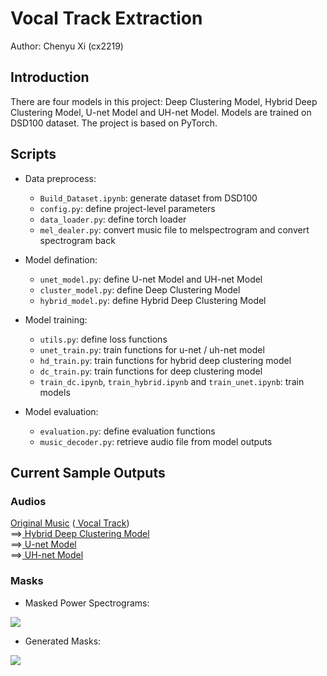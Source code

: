 # Vocal Track Extraction
Author: Chenyu Xi (cx2219)

## Introduction
There are four models in this project: Deep Clustering Model, Hybrid Deep Clustering Model, U-net Model and UH-net Model. Models are trained on DSD100 dataset. The project is based on PyTorch.

## Scripts
- Data preprocess:
  - <code>Build_Dataset.ipynb</code>: generate dataset from DSD100
  - <code>config.py</code>: define project-level parameters
  - <code>data_loader.py</code>: define torch loader
  - <code>mel_dealer.py</code>: convert music file to melspectrogram and convert spectrogram back

- Model defination:
  - <code>unet_model.py</code>: define U-net Model and UH-net Model
  - <code>cluster_model.py</code>: define Deep Clustering Model
  - <code>hybrid_model.py</code>: define Hybrid Deep Clustering Model

- Model training:
  - <code>utils.py</code>: define loss functions
  - <code>unet_train.py</code>: train functions for u-net / uh-net model
  - <code>hd_train.py</code>: train functions for hybrid deep clustering model
  - <code>dc_train.py</code>: train functions for deep clustering model
  - <code>train_dc.ipynb</code>, <code>train_hybrid.ipynb</code> and <code>train_unet.ipynb</code>: train models
  
- Model evaluation:
  - <code>evaluation.py</code>: define evaluation functions
  - <code>music_decoder.py</code>: retrieve audio file from model outputs
  
## Current Sample Outputs
### Audios
<a href=https://drive.google.com/file/d/1DQ9MeJFN8QEesQyPz-pJY7Kl58qlDQE2/view>Original Music</a> (<a href=https://drive.google.com/file/d/1wyLOb22Vg6qpMhmi6AqQYDf4UcaIQtBs/view> Vocal Track</a>)<br>
==><a href=https://drive.google.com/file/d/1fNsiGOwnoctnAHyTXx5Jc5Gvqz9gSBJ9/view> Hybrid Deep Clustering Model </a><br>
==><a href=https://drive.google.com/file/d/1Ck8FNQrPbp0hc5mZ_rGQ8SXnduj6KngG/view> U-net Model </a><br>
==><a href=https://drive.google.com/file/d/1cf57rvIa7g6nA5OTiYfUdu-vEJeLLySs/view> UH-net Model </a><br>

### Masks
- Masked Power Spectrograms:
<img src=https://github.com/XiplusChenyu/vocal-track-extraction-using-deep-learning/blob/master/Pics/final_mask.png>

- Generated Masks:
<img src=https://github.com/XiplusChenyu/vocal-track-extraction-using-deep-learning/blob/master/Pics/final_empty_mask.png>
